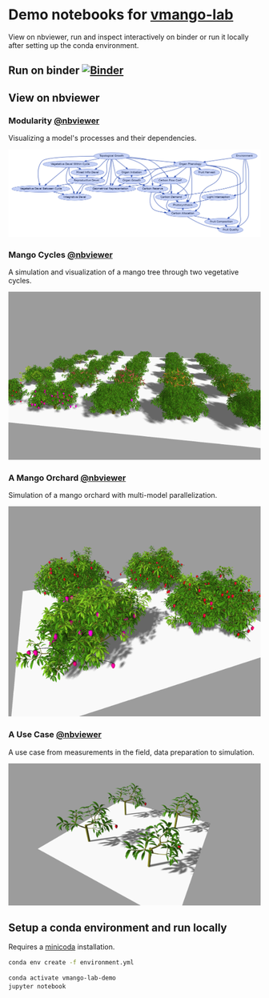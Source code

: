 # Demo notebooks for [vmango-lab](https://github.com/jvail/vmango-lab)

View on nbviewer, run and inspect interactively on binder or run it locally after setting up the conda environment.


## Run on binder [![Binder](https://mybinder.org/badge_logo.svg)](https://mybinder.org/v2/gh/jvail/vmango-lab-demo/main)


## View on nbviewer

### Modularity [@nbviewer](https://nbviewer.jupyter.org/github/jvail/vmango-lab-demo/blob/main/notebooks/1-modularity.ipynb)

Visualizing a model's processes and their dependencies.

![Modularity](images/1-modularity.png)

### Mango Cycles [@nbviewer](https://nbviewer.jupyter.org/github/jvail/vmango-lab-demo/blob/main/notebooks/2-mango_cycles.ipynb)

A simulation and visualization of a mango tree through two vegetative cycles.

![Mango Cycles](images/2-mango_cycles.png)

### A Mango Orchard [@nbviewer](https://nbviewer.jupyter.org/github/jvail/vmango-lab-demo/blob/main/notebooks/3-orchard_parallelization.ipynb)

Simulation of a mango orchard with multi-model parallelization.

![Orchard](images/3-orchard_parallelization.png)

### A Use Case [@nbviewer](https://nbviewer.jupyter.org/github/jvail/vmango-lab-demo/blob/main/notebooks/4-use_case_measure_and_simulate.ipynb)

A use case from measurements in the field, data preparation to simulation.

![Use Case](images/4-use_case_measure_and_simulate.png)


## Setup a conda environment and run locally

Requires a [minicoda](https://docs.conda.io/en/latest/miniconda.html) installation.

```bash
conda env create -f environment.yml
```

```bash
conda activate vmango-lab-demo
jupyter notebook
```
